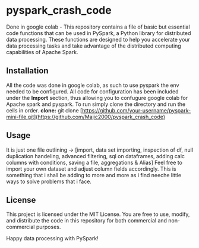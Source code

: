 # pyspark_crash_code
Done in google colab - This repository contains a file of basic but essential code functions that can be used in PySpark, a Python library for distributed data processing. These functions are designed to help you accelerate your data processing tasks and take advantage of the distributed computing capabilities of Apache Spark.

## **Installation**

All the code was done in google colab, as such to use pyspark the env needed to be configured. All code for configuration has been included under the **Import** section, thus allowing you to confugure google colab for Apache spark and pyspark. To run simply clone the directory and run the cells in order.
**clone:** git clone [https://github.com/your-username/pyspark-mini-file.git](https://github.com/Majic2000/pyspark_crash_code)

## **Usage**

It is just one file outlining -> [import, data set importing, inspection of df, null duplication handeling, advanced filtering, sql on dataframes, adding calc columns with conditions, saving a file, aggregations & Alias]
Feel free to import your own dataset and adjust column fields accordingly.
This is something that i shall be adding to more and more as i find neeche little ways to solve problems that i face.

## **License**

This project is licensed under the MIT License. You are free to use, modify, and distribute the code in this repository for both commercial and non-commercial purposes.

Happy data processing with PySpark!

